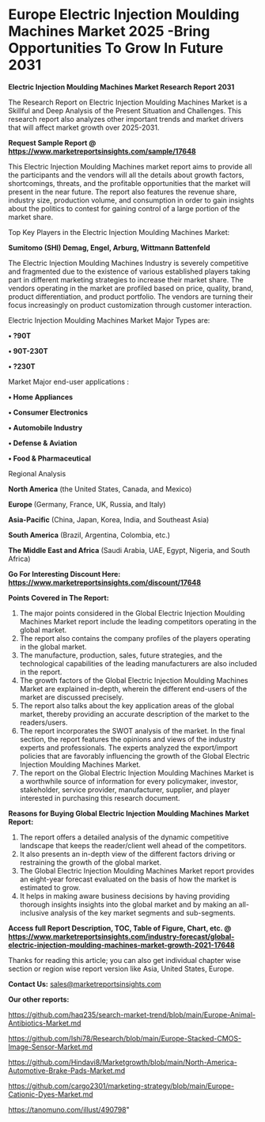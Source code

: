  # Europe Electric Injection Moulding Machines Market 2025 -Bring Opportunities To Grow In Future 2031

<strong>Electric Injection Moulding Machines Market Research Report 2031</strong>

The Research Report on Electric Injection Moulding Machines Market is a Skillful and Deep Analysis of the Present Situation and Challenges. This research report also analyzes other important trends and market drivers that will affect market growth over 2025-2031.

<strong>Request Sample Report @ <a href=https://www.marketreportsinsights.com/sample/17648>https://www.marketreportsinsights.com/sample/17648</a></strong>

This Electric Injection Moulding Machines market report aims to provide all the participants and the vendors will all the details about growth factors, shortcomings, threats, and the profitable opportunities that the market will present in the near future. The report also features the revenue share, industry size, production volume, and consumption in order to gain insights about the politics to contest for gaining control of a large portion of the market share.

Top Key Players in the Electric Injection Moulding Machines Market:

<strong>Sumitomo (SHI) Demag, Engel, Arburg, Wittmann Battenfeld</strong>

The Electric Injection Moulding Machines Industry is severely competitive and fragmented due to the existence of various established players taking part in different marketing strategies to increase their market share. The vendors operating in the market are profiled based on price, quality, brand, product differentiation, and product portfolio. The vendors are turning their focus increasingly on product customization through customer interaction.

Electric Injection Moulding Machines Market Major Types are:

<strong>• ?90T

• 90T-230T

• ?230T</strong>

Market Major end-user applications :

<strong>• Home Appliances

• Consumer Electronics

• Automobile Industry

• Defense & Aviation

• Food & Pharmaceutical</strong>

Regional Analysis

</u><strong><b>North America</b></strong> (the United States, Canada, and Mexico)

<strong><b>Europe </b></strong>(Germany, France, UK, Russia, and Italy)

<strong><b>Asia-Pacific</b></strong> (China, Japan, Korea, India, and Southeast Asia)

<strong><b>South America</b></strong> (Brazil, Argentina, Colombia, etc.)

<strong><b>The Middle East and Africa</b></strong> (Saudi Arabia, UAE, Egypt, Nigeria, and South Africa)

<strong>Go For Interesting Discount Here: <a href=https://www.marketreportsinsights.com/discount/17648>https://www.marketreportsinsights.com/discount/17648</a></strong>

<strong>Points Covered in The Report:</strong>
<ol>
  <li>The major points considered in the Global Electric Injection Moulding Machines Market report include the leading competitors operating in the global market.</li>
  <li>The report also contains the company profiles of the players operating in the global market.</li>
  <li>The manufacture, production, sales, future strategies, and the technological capabilities of the leading manufacturers are also included in the report.</li>
  <li>The growth factors of the Global Electric Injection Moulding Machines Market are explained in-depth, wherein the different end-users of the market are discussed precisely.</li>
  <li>The report also talks about the key application areas of the global market, thereby providing an accurate description of the market to the readers/users.</li>
  <li>The report incorporates the SWOT analysis of the market. In the final section, the report features the opinions and views of the industry experts and professionals. The experts analyzed the export/import policies that are favorably influencing the growth of the Global Electric Injection Moulding Machines Market.</li>
  <li>The report on the Global Electric Injection Moulding Machines Market is a worthwhile source of information for every policymaker, investor, stakeholder, service provider, manufacturer, supplier, and player interested in purchasing this research document.</li>
</ol>
<strong>Reasons for Buying Global Electric Injection Moulding Machines Market Report:</strong>

<ol>
  <li>The report offers a detailed analysis of the dynamic competitive landscape that keeps the reader/client well ahead of the competitors.</li>
  <li>It also presents an in-depth view of the different factors driving or restraining the growth of the global market.</li>
  <li>The Global Electric Injection Moulding Machines Market report provides an eight-year forecast evaluated on the basis of how the market is estimated to grow.</li>
  <li>It helps in making aware business decisions by having providing thorough insights insights into the global market and by making an all-inclusive analysis of the key market segments and sub-segments.</li>
</ol>
<strong>Access full Report Description, TOC, Table of Figure, Chart, etc. @ <a href=https://www.marketreportsinsights.com/industry-forecast/global-electric-injection-moulding-machines-market-growth-2021-17648>https://www.marketreportsinsights.com/industry-forecast/global-electric-injection-moulding-machines-market-growth-2021-17648</a></strong>


Thanks for reading this article; you can also get individual chapter wise section or region wise report version like Asia, United States, Europe.

<strong>Contact Us:</strong>
sales@marketreportsinsights.com

<strong>Our other reports:</strong>

<a href=https://github.com/haq235/search-market-trend/blob/main/Europe-Animal-Antibiotics-Market.md>https://github.com/haq235/search-market-trend/blob/main/Europe-Animal-Antibiotics-Market.md</a>

<a href=https://github.com/Ishi78/Research/blob/main/Europe-Stacked-CMOS-Image-Sensor-Market.md>https://github.com/Ishi78/Research/blob/main/Europe-Stacked-CMOS-Image-Sensor-Market.md</a>

<a href=https://github.com/Hindavi8/Marketgrowth/blob/main/North-America-Automotive-Brake-Pads-Market.md>https://github.com/Hindavi8/Marketgrowth/blob/main/North-America-Automotive-Brake-Pads-Market.md</a>

<a href=https://github.com/cargo2301/marketing-strategy/blob/main/Europe-Cationic-Dyes-Market.md>https://github.com/cargo2301/marketing-strategy/blob/main/Europe-Cationic-Dyes-Market.md</a>

<a href=https://tanomuno.com/illust/490798>https://tanomuno.com/illust/490798</a>"

